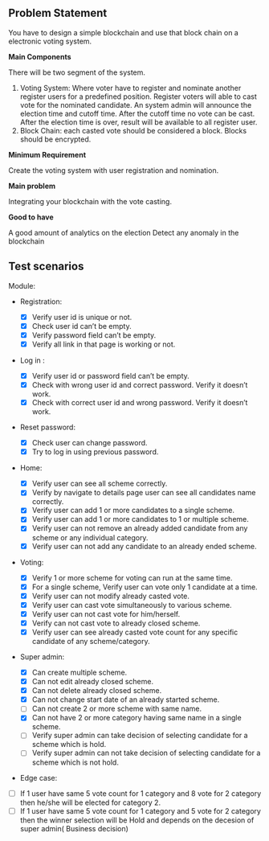 ## Problem Statement

You have to design a simple blockchain and use that block chain on a electronic voting system.

**Main Components**

There will be two segment of the system.

1. Voting System: Where voter have to register and nominate another register users for a predefined position. Register voters will able to cast vote for the nominated candidate. An system admin will announce the election time and cutoff time. After the cutoff time no vote can be cast. After the election time is over, result will be available to all register user.
2. Block Chain: each casted vote should be considered a block. Blocks should be encrypted.

**Minimum Requirement**

Create the voting system with user registration and nomination.

**Main problem**

Integrating your blockchain with the vote casting.

**Good to have**

A good amount of analytics on the election
Detect any anomaly in the blockchain

## Test scenarios

Module:

- Registration:

  - [x] Verify user id is unique or not.
  - [x] Check user id can’t be empty.
  - [x] Verify password field can’t be empty.
  - [x] Verify all link in that page is working or not.

- Log in :

  - [x] Verify user id or password field can’t be empty.
  - [x] Check with wrong user id and correct password. Verify it doesn’t work.
  - [x] Check with correct user id and wrong password. Verify it doesn’t work.

- Reset password:

  - [x] Check user can change password.
  - [x] Try to log in using previous password.

- Home:

  - [x] Verify user can see all scheme correctly.
  - [x] Verify by navigate to details page user can see all candidates name correctly.
  - [x] Verify user can add 1 or more candidates to a single scheme.
  - [x] Verify user can add 1 or more candidates to 1 or multiple scheme.
  - [x] Verify user can not remove an already added candidate from any scheme or any individual category.
  - [x] Verify user can not add any candidate to an already ended scheme.

- Voting:

  - [x] Verify 1 or more scheme for voting can run at the same time.
  - [x] For a single scheme, Verify user can vote only 1 candidate at a time.
  - [x] Verify user can not modify already casted vote.
  - [x] Verify user can cast vote simultaneously to various scheme.
  - [x] Verify user can not cast vote for him/herself.
  - [x] Verify can not cast vote to already closed scheme.
  - [x] Verify user can see already casted vote count for any specific candidate of any scheme/category.

- Super admin:

  - [x] Can create multiple scheme.
  - [x] Can not edit already closed scheme.
  - [x] Can not delete already closed scheme.
  - [x] Can not change start date of an already started scheme.
  - [ ] Can not create 2 or more scheme with same name.
  - [x] Can not have 2 or more category having same name in a single scheme.
  - [ ] Verify super admin can take decision of selecting candidate for a scheme which is hold.
  - [ ] Verify super admin can not take decision of selecting candidate for a scheme which is not hold.

- Edge case:
- [ ] If 1 user have same 5 vote count for 1 category and 8 vote for 2 category then he/she will be elected for category 2.
- [ ] If 1 user have same 5 vote count for 1 category and 5 vote for 2 category then the winner selection will be Hold and depends on the decesion of super admin( Business decision)
